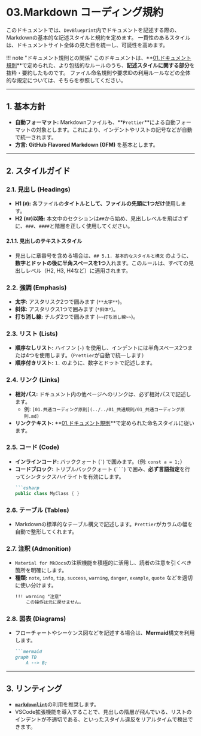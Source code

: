 # 03.Markdown コーディング規約

このドキュメントでは、`DevBlueprint`内でドキュメントを記述する際の、Markdownの基本的な記述スタイルと規約を定めます。
一貫性のあるスタイルは、ドキュメントサイト全体の見た目を統一し、可読性を高めます。

!!! note "ドキュメント規則との関係"
    このドキュメントは、**[01.ドキュメント規則](../../03_ドキュメント規定/01_ドキュメント規則.md)**で定められた、より包括的なルールのうち、**記述スタイルに関する部分**を抜粋・要約したものです。
    ファイル命名規則や要求IDの利用ルールなどの全体的な規定については、そちらを参照してください。

---

## 1. 基本方針

*   **自動フォーマット:** Markdownファイルも、**`Prettier`**による自動フォーマットの対象とします。これにより、インデントやリストの記号などが自動で統一されます。
*   **方言:** **GitHub Flavored Markdown (GFM)** を基本とします。

---

## 2. スタイルガイド

### 2.1. 見出し (Headings)
*   **H1 (`#`):** 各ファイルの**タイトルとして、ファイルの先頭に1つだけ**使用します。
*   **H2 (`##`)以降:** 本文中のセクションは`##`から始め、見出しレベルを飛ばさずに、`###`、`####`と階層を正しく使用してください。

#### 2.1.1. 見出しのテキストスタイル
*   見出しに章番号を含める場合は、`## 5.1. 基本的なスタイルと構文` のように、**数字とドットの後に半角スペースを1つ**入れます。このルールは、すべての見出しレベル（H2, H3, H4など）に適用されます。

### 2.2. 強調 (Emphasis)
*   **太字:** アスタリスク2つで囲みます (`**太字**`)。
*   **斜体:** アスタリクス1つで囲みます (`*斜体*`)。
*   **打ち消し線:** チルダ2つで囲みます (`~~打ち消し線~~`)。

### 2.3. リスト (Lists)
*   **順序なしリスト:** ハイフン (`-`) を使用し、インデントには半角スペース2つまたは4つを使用します。（`Prettier`が自動で統一します）
*   **順序付きリスト:** `1.` のように、数字とドットで記述します。

### 2.4. リンク (Links)
*   **相対パス:** ドキュメント内の他ページへのリンクは、必ず相対パスで記述します。
    *   例: `[01.共通コーディング原則](../../01_共通規則/01_共通コーディング原則.md)`
*   **リンクテキスト:** **[01.ドキュメント規則](../../03_ドキュメント規定/01_ドキュメント規則.md)**で定められた命名スタイルに従います。

### 2.5. コード (Code)
*   **インラインコード:** バッククォート (`` ` ``) で囲みます。（例: `const a = 1;`）
*   **コードブロック:** トリプルバッククォート (`` ``` ``) で囲み、**必ず言語指定**を行ってシンタックスハイライトを有効にします。
    ```markdown
    ```csharp
    public class MyClass { }
    ```

### 2.6. テーブル (Tables)
*   Markdownの標準的なテーブル構文で記述します。`Prettier`がカラムの幅を自動で整形してくれます。

### 2.7. 注釈 (Admonition)
*   `Material for MkDocs`の注釈機能を積極的に活用し、読者の注意を引くべき箇所を明確にします。
*   **種類:** `note`, `info`, `tip`, `success`, `warning`, `danger`, `example`, `quote` などを適切に使い分けます。
    ```markdown
    !!! warning "注意"
        この操作は元に戻せません。
    ```

### 2.8. 図表 (Diagrams)
*   フローチャートやシーケンス図などを記述する場合は、**Mermaid**構文を利用します。
    ```markdown
    ```mermaid
    graph TD
        A --> B;
    ```

---

## 3. リンティング

*   [**`markdownlint`**](https://github.com/DavidAnson/markdownlint)の利用を推奨します。
*   VSCode拡張機能を導入することで、見出しの階層が飛んでいる、リストのインデントが不適切である、といったスタイル違反をリアルタイムで検出できます。
